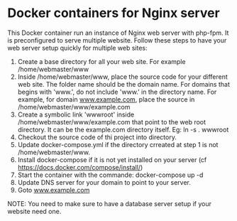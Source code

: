 Docker containers for Nginx server
======================================================

This Docker container run an instance of Nginx web server with php-fpm. It is preconfigured to serve multiple website. Follow these steps to have your web server setup quickly for multiple web sites:

1. Create a base directory for all your web site. For example /home/webmaster/www
2. Inside /home/webmaster/www, place the source code for your different web site. The folder name should be the domain name. For domains that begins with 'www.', do not include 'www.' in the directory name. For example, for domain www.example.com, place the source in /home/webmaster/www/example.com
3. Create a symbolic link 'wwwroot' inside /home/webmaster/www/example.com that point to the web root directory. It can be the example.com directory itself. Eg: ln -s . wwwroot
4. Checkout the source code of thi project into <nginx-docker-src> directory.
5. Update docker-compose.yml if the directory crreated at step 1 is not /home/webmaster/www.
6. Install docker-compose if it is not yet installed on your server (cf https://docs.docker.com/compose/install/)
7. Start the container with the commande:  docker-compose up -d
8. Update DNS server for your domain to point to your server.
9. Goto www.example.com

NOTE: You need to make sure to have a database server setup if your website need one.

